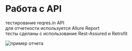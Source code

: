 # Работа с API
тестирование reqres.in API  
для отчетности используется Allure Report  
тесты сделаны с использование Rest-Assured и Retrofit  

![пример отчета](/screenshots/allureReportExample) 

